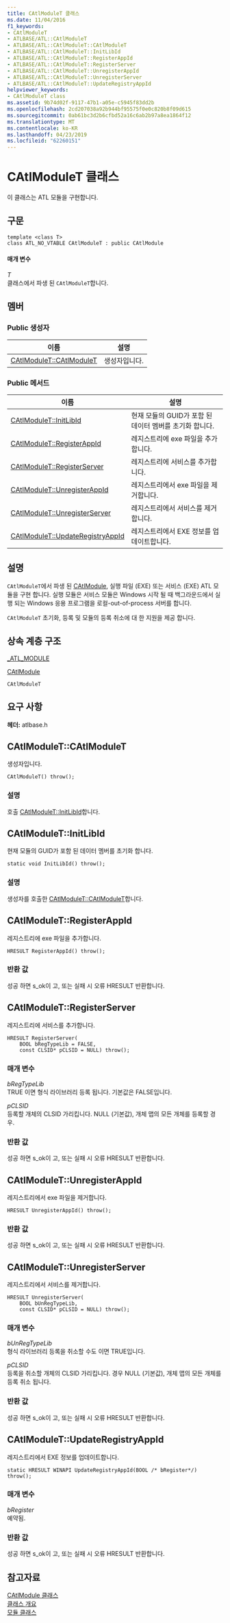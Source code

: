 ```yaml
---
title: CAtlModuleT 클래스
ms.date: 11/04/2016
f1_keywords:
- CAtlModuleT
- ATLBASE/ATL::CAtlModuleT
- ATLBASE/ATL::CAtlModuleT::CAtlModuleT
- ATLBASE/ATL::CAtlModuleT::InitLibId
- ATLBASE/ATL::CAtlModuleT::RegisterAppId
- ATLBASE/ATL::CAtlModuleT::RegisterServer
- ATLBASE/ATL::CAtlModuleT::UnregisterAppId
- ATLBASE/ATL::CAtlModuleT::UnregisterServer
- ATLBASE/ATL::CAtlModuleT::UpdateRegistryAppId
helpviewer_keywords:
- CAtlModuleT class
ms.assetid: 9b74d02f-9117-47b1-a05e-c5945f83dd2b
ms.openlocfilehash: 2cd207038a92b944bf95575f0e0c820b8f09d615
ms.sourcegitcommit: 0ab61bc3d2b6cfbd52a16c6ab2b97a8ea1864f12
ms.translationtype: MT
ms.contentlocale: ko-KR
ms.lasthandoff: 04/23/2019
ms.locfileid: "62260151"
---
```

# <a name="catlmodulet-class"></a>CAtlModuleT 클래스

이 클래스는 ATL 모듈을 구현합니다.

## <a name="syntax"></a>구문

```
template <class T>
class ATL_NO_VTABLE CAtlModuleT : public CAtlModule
```

#### <a name="parameters"></a>매개 변수

*T*<br/>
클래스에서 파생 된 `CAtlModuleT`합니다.

## <a name="members"></a>멤버

### <a name="public-constructors"></a>Public 생성자

|이름|설명|
|----------|-----------------|
|[CAtlModuleT::CAtlModuleT](#catlmodulet)|생성자입니다.|

### <a name="public-methods"></a>Public 메서드

|이름|설명|
|----------|-----------------|
|[CAtlModuleT::InitLibId](#initlibid)|현재 모듈의 GUID가 포함 된 데이터 멤버를 초기화 합니다.|
|[CAtlModuleT::RegisterAppId](#registerappid)|레지스트리에 exe 파일을 추가합니다.|
|[CAtlModuleT::RegisterServer](#registerserver)|레지스트리에 서비스를 추가합니다.|
|[CAtlModuleT::UnregisterAppId](#unregisterappid)|레지스트리에서 exe 파일을 제거합니다.|
|[CAtlModuleT::UnregisterServer](#unregisterserver)|레지스트리에서 서비스를 제거합니다.|
|[CAtlModuleT::UpdateRegistryAppId](#updateregistryappid)|레지스트리에서 EXE 정보를 업데이트합니다.|

## <a name="remarks"></a>설명

`CAtlModuleT`에서 파생 된 [CAtlModule](../../atl/reference/catlmodule-class.md), 실행 파일 (EXE) 또는 서비스 (EXE) ATL 모듈을 구현 합니다. 실행 모듈은 서비스 모듈은 Windows 시작 될 때 백그라운드에서 실행 되는 Windows 응용 프로그램을 로컬-out-of-process 서버를 합니다.

`CAtlModuleT` 초기화, 등록 및 모듈의 등록 취소에 대 한 지원을 제공 합니다.

## <a name="inheritance-hierarchy"></a>상속 계층 구조

[_ATL_MODULE](atl-typedefs.md#_atl_module)

[CAtlModule](../../atl/reference/catlmodule-class.md)

`CAtlModuleT`

## <a name="requirements"></a>요구 사항

**헤더:** atlbase.h

##  <a name="catlmodulet"></a>  CAtlModuleT::CAtlModuleT

생성자입니다.

```
CAtlModuleT() throw();
```

### <a name="remarks"></a>설명

호출 [CAtlModuleT::InitLibId](#initlibid)합니다.

##  <a name="initlibid"></a>  CAtlModuleT::InitLibId

현재 모듈의 GUID가 포함 된 데이터 멤버를 초기화 합니다.

```
static void InitLibId() throw();
```

### <a name="remarks"></a>설명

생성자를 호출한 [CAtlModuleT::CAtlModuleT](#catlmodulet)합니다.

##  <a name="registerappid"></a>  CAtlModuleT::RegisterAppId

레지스트리에 exe 파일을 추가합니다.

```
HRESULT RegisterAppId() throw();
```

### <a name="return-value"></a>반환 값

성공 하면 s_ok이 고, 또는 실패 시 오류 HRESULT 반환합니다.

##  <a name="registerserver"></a>  CAtlModuleT::RegisterServer

레지스트리에 서비스를 추가합니다.

```
HRESULT RegisterServer(
    BOOL bRegTypeLib = FALSE,
    const CLSID* pCLSID = NULL) throw();
```

### <a name="parameters"></a>매개 변수

*bRegTypeLib*<br/>
TRUE 이면 형식 라이브러리 등록 됩니다. 기본값은 FALSE입니다.

*pCLSID*<br/>
등록할 개체의 CLSID 가리킵니다. NULL (기본값), 개체 맵의 모든 개체를 등록할 경우.

### <a name="return-value"></a>반환 값

성공 하면 s_ok이 고, 또는 실패 시 오류 HRESULT 반환합니다.

##  <a name="unregisterappid"></a>  CAtlModuleT::UnregisterAppId

레지스트리에서 exe 파일을 제거합니다.

```
HRESULT UnregisterAppId() throw();
```

### <a name="return-value"></a>반환 값

성공 하면 s_ok이 고, 또는 실패 시 오류 HRESULT 반환합니다.

##  <a name="unregisterserver"></a>  CAtlModuleT::UnregisterServer

레지스트리에서 서비스를 제거합니다.

```
HRESULT UnregisterServer(
    BOOL bUnRegTypeLib,
    const CLSID* pCLSID = NULL) throw();
```

### <a name="parameters"></a>매개 변수

*bUnRegTypeLib*<br/>
형식 라이브러리 등록을 취소할 수도 이면 TRUE입니다.

*pCLSID*<br/>
등록을 취소할 개체의 CLSID 가리킵니다. 경우 NULL (기본값), 개체 맵의 모든 개체를 등록 취소 됩니다.

### <a name="return-value"></a>반환 값

성공 하면 s_ok이 고, 또는 실패 시 오류 HRESULT 반환합니다.

##  <a name="updateregistryappid"></a>  CAtlModuleT::UpdateRegistryAppId

레지스트리에서 EXE 정보를 업데이트합니다.

```
static HRESULT WINAPI UpdateRegistryAppId(BOOL /* bRegister*/) throw();
```

### <a name="parameters"></a>매개 변수

*bRegister*<br/>
예약됨.

### <a name="return-value"></a>반환 값

성공 하면 s_ok이 고, 또는 실패 시 오류 HRESULT 반환합니다.

## <a name="see-also"></a>참고자료

[CAtlModule 클래스](../../atl/reference/catlmodule-class.md)<br/>
[클래스 개요](../../atl/atl-class-overview.md)<br/>
[모듈 클래스](../../atl/atl-module-classes.md)
